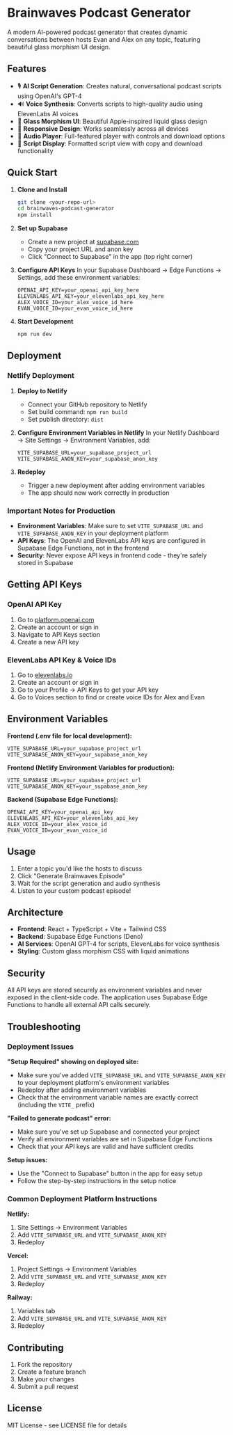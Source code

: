 # Brainwaves Podcast Generator

A modern AI-powered podcast generator that creates dynamic conversations between hosts Evan and Alex on any topic, featuring beautiful glass morphism UI design.

## Features

- 🎙️ **AI Script Generation**: Creates natural, conversational podcast scripts using OpenAI's GPT-4
- 🔊 **Voice Synthesis**: Converts scripts to high-quality audio using ElevenLabs AI voices
- 🎨 **Glass Morphism UI**: Beautiful Apple-inspired liquid glass design
- 📱 **Responsive Design**: Works seamlessly across all devices
- 🎵 **Audio Player**: Full-featured player with controls and download options
- 📝 **Script Display**: Formatted script view with copy and download functionality

## Quick Start

1. **Clone and Install**
   ```bash
   git clone <your-repo-url>
   cd brainwaves-podcast-generator
   npm install
   ```

2. **Set up Supabase**
   - Create a new project at [supabase.com](https://supabase.com)
   - Copy your project URL and anon key
   - Click "Connect to Supabase" in the app (top right corner)

3. **Configure API Keys**
   In your Supabase Dashboard → Edge Functions → Settings, add these environment variables:
   ```
   OPENAI_API_KEY=your_openai_api_key_here
   ELEVENLABS_API_KEY=your_elevenlabs_api_key_here
   ALEX_VOICE_ID=your_alex_voice_id_here
   EVAN_VOICE_ID=your_evan_voice_id_here
   ```

4. **Start Development**
   ```bash
   npm run dev
   ```

## Deployment

### Netlify Deployment

1. **Deploy to Netlify**
   - Connect your GitHub repository to Netlify
   - Set build command: `npm run build`
   - Set publish directory: `dist`

2. **Configure Environment Variables in Netlify**
   In your Netlify Dashboard → Site Settings → Environment Variables, add:
   ```
   VITE_SUPABASE_URL=your_supabase_project_url
   VITE_SUPABASE_ANON_KEY=your_supabase_anon_key
   ```

3. **Redeploy**
   - Trigger a new deployment after adding environment variables
   - The app should now work correctly in production

### Important Notes for Production

- **Environment Variables**: Make sure to set `VITE_SUPABASE_URL` and `VITE_SUPABASE_ANON_KEY` in your deployment platform
- **API Keys**: The OpenAI and ElevenLabs API keys are configured in Supabase Edge Functions, not in the frontend
- **Security**: Never expose API keys in frontend code - they're safely stored in Supabase

## Getting API Keys

### OpenAI API Key
1. Go to [platform.openai.com](https://platform.openai.com)
2. Create an account or sign in
3. Navigate to API Keys section
4. Create a new API key

### ElevenLabs API Key & Voice IDs
1. Go to [elevenlabs.io](https://elevenlabs.io)
2. Create an account or sign in
3. Go to your Profile → API Keys to get your API key
4. Go to Voices section to find or create voice IDs for Alex and Evan

## Environment Variables

**Frontend (.env file for local development):**
```
VITE_SUPABASE_URL=your_supabase_project_url
VITE_SUPABASE_ANON_KEY=your_supabase_anon_key
```

**Frontend (Netlify Environment Variables for production):**
```
VITE_SUPABASE_URL=your_supabase_project_url
VITE_SUPABASE_ANON_KEY=your_supabase_anon_key
```

**Backend (Supabase Edge Functions):**
```
OPENAI_API_KEY=your_openai_api_key
ELEVENLABS_API_KEY=your_elevenlabs_api_key
ALEX_VOICE_ID=your_alex_voice_id
EVAN_VOICE_ID=your_evan_voice_id
```

## Usage

1. Enter a topic you'd like the hosts to discuss
2. Click "Generate Brainwaves Episode"
3. Wait for the script generation and audio synthesis
4. Listen to your custom podcast episode!

## Architecture

- **Frontend**: React + TypeScript + Vite + Tailwind CSS
- **Backend**: Supabase Edge Functions (Deno)
- **AI Services**: OpenAI GPT-4 for scripts, ElevenLabs for voice synthesis
- **Styling**: Custom glass morphism CSS with liquid animations

## Security

All API keys are stored securely as environment variables and never exposed in the client-side code. The application uses Supabase Edge Functions to handle all external API calls securely.

## Troubleshooting

### Deployment Issues

**"Setup Required" showing on deployed site:**
- Make sure you've added `VITE_SUPABASE_URL` and `VITE_SUPABASE_ANON_KEY` to your deployment platform's environment variables
- Redeploy after adding environment variables
- Check that the environment variable names are exactly correct (including the `VITE_` prefix)

**"Failed to generate podcast" error:**
- Make sure you've set up Supabase and connected your project
- Verify all environment variables are set in Supabase Edge Functions
- Check that your API keys are valid and have sufficient credits

**Setup issues:**
- Use the "Connect to Supabase" button in the app for easy setup
- Follow the step-by-step instructions in the setup notice

### Common Deployment Platform Instructions

**Netlify:**
1. Site Settings → Environment Variables
2. Add `VITE_SUPABASE_URL` and `VITE_SUPABASE_ANON_KEY`
3. Redeploy

**Vercel:**
1. Project Settings → Environment Variables
2. Add `VITE_SUPABASE_URL` and `VITE_SUPABASE_ANON_KEY`
3. Redeploy

**Railway:**
1. Variables tab
2. Add `VITE_SUPABASE_URL` and `VITE_SUPABASE_ANON_KEY`
3. Redeploy

## Contributing

1. Fork the repository
2. Create a feature branch
3. Make your changes
4. Submit a pull request

## License

MIT License - see LICENSE file for details